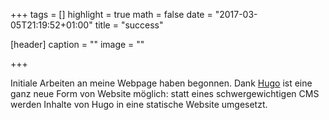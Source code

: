 +++
tags = []
highlight = true
math = false
date = "2017-03-05T21:19:52+01:00"
title = "success"

[header]
  caption = ""
  image = ""

+++

Initiale Arbeiten an meine Webpage haben begonnen. Dank [Hugo](https://gohugo.io) ist eine ganz neue Form von Website möglich: statt eines schwergewichtigen CMS werden Inhalte von Hugo in eine statische Website umgesetzt. 
